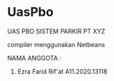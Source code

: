 # UasPbo
UAS PBO SISTEM PARKIR PT XYZ

compiler menggunakan Netbeans

NAMA ANGGOTA :

1. Ezra Farid Rif'at A11.2020.13118
